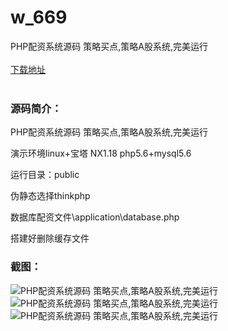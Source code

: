 # w_669
PHP配资系统源码 策略买点,策略A股系统,完美运行
<br/></br>
[下载地址](https://www.uuid2.com/669.html "下载地址")
<br/></br>
<h3>源码简介：</h3>
<p>PHP配资系统源码 策略买点,策略A股系统,完美运行<p>
<p>演示环境linux+宝塔 NX1.18 php5.6+mysql5.6<p>
<p>运行目录：public<p>
<p>伪静态选择thinkphp<p>
<p>数据库配资文件\application\database.php<p>
<p>搭建好删除缓存文件<p>
<h3>截图：</h3>
<img src="https://www.uuid2.com/wp-content/uploads/img/202105/2010b74370.jpg" alt="PHP配资系统源码 策略买点,策略A股系统,完美运行"><img src="https://www.uuid2.com/wp-content/uploads/img/202105/c7d4b22283.jpg" alt="PHP配资系统源码 策略买点,策略A股系统,完美运行"><img src="https://www.uuid2.com/wp-content/uploads/img/202105/c60d90b985.jpg" alt="PHP配资系统源码 策略买点,策略A股系统,完美运行">
